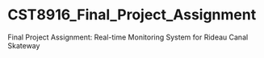 # CST8916_Final_Project_Assignment
Final Project Assignment: Real-time Monitoring System for Rideau Canal Skateway
